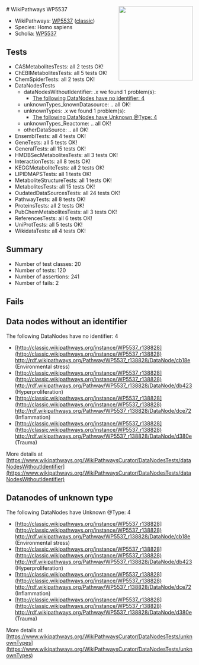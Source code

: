 <img style="float: right; width: 200px" src="https://upload.wikimedia.org/wikipedia/commons/thumb/8/83/Wplogo_with_text_500.png/640px-Wplogo_with_text_500.png" />
# WikiPathways WP5537

* WikiPathways: [WP5537](https://wikipathways.org/pathways/WP5537) ([classic](https://classic.wikipathways.org/instance/WP5537))
* Species: Homo sapiens
* Scholia: [WP5537](https://scholia.toolforge.org/wikipathways/WP5537)
## Tests
* CASMetabolitesTests: all 2 tests OK!
* ChEBIMetabolitesTests: all 5 tests OK!
* ChemSpiderTests: all 2 tests OK!
* DataNodesTests
    * dataNodesWithoutIdentifier: .x we found 1 problem(s):
        * [The following DataNodes have no identifier: 4](#d2d32fa3)
    * unknownTypes_knownDatasource: .. all OK!
    * unknownTypes: .x we found 1 problem(s):
        * [The following DataNodes have Unknown @Type: 4](#839973e2)
    * unknownTypes_Reactome: .. all OK!
    * otherDataSource: .. all OK!
* EnsemblTests: all 4 tests OK!
* GeneTests: all 5 tests OK!
* GeneralTests: all 15 tests OK!
* HMDBSecMetabolitesTests: all 3 tests OK!
* InteractionTests: all 8 tests OK!
* KEGGMetaboliteTests: all 2 tests OK!
* LIPIDMAPSTests: all 1 tests OK!
* MetaboliteStructureTests: all 1 tests OK!
* MetabolitesTests: all 15 tests OK!
* OudatedDataSourcesTests: all 24 tests OK!
* PathwayTests: all 8 tests OK!
* ProteinsTests: all 2 tests OK!
* PubChemMetabolitesTests: all 3 tests OK!
* ReferencesTests: all 6 tests OK!
* UniProtTests: all 5 tests OK!
* WikidataTests: all 4 tests OK!


## Summary

* Number of test classes: 20
* Number of tests: 120
* Number of assertions: 241
* Number of fails: 2

## Fails

<a name="d2d32fa3" />

## Data nodes without an identifier

The following DataNodes have no identifier: 4

* [http://classic.wikipathways.org/instance/WP5537_r138828](http://classic.wikipathways.org/instance/WP5537_r138828) http://rdf.wikipathways.org/Pathway/WP5537_r138828/DataNode/cb18e (Environmental stress)
* [http://classic.wikipathways.org/instance/WP5537_r138828](http://classic.wikipathways.org/instance/WP5537_r138828) http://rdf.wikipathways.org/Pathway/WP5537_r138828/DataNode/db423 (Hyperproliferation)
* [http://classic.wikipathways.org/instance/WP5537_r138828](http://classic.wikipathways.org/instance/WP5537_r138828) http://rdf.wikipathways.org/Pathway/WP5537_r138828/DataNode/dce72 (Inflammation)
* [http://classic.wikipathways.org/instance/WP5537_r138828](http://classic.wikipathways.org/instance/WP5537_r138828) http://rdf.wikipathways.org/Pathway/WP5537_r138828/DataNode/d380e (Trauma)


More details at [https://www.wikipathways.org/WikiPathwaysCurator/DataNodesTests/dataNodesWithoutIdentifier](https://www.wikipathways.org/WikiPathwaysCurator/DataNodesTests/dataNodesWithoutIdentifier)

<a name="839973e2" />

## Datanodes of unknown type

The following DataNodes have Unknown @Type: 4

* [http://classic.wikipathways.org/instance/WP5537_r138828](http://classic.wikipathways.org/instance/WP5537_r138828) http://rdf.wikipathways.org/Pathway/WP5537_r138828/DataNode/cb18e (Environmental stress)
* [http://classic.wikipathways.org/instance/WP5537_r138828](http://classic.wikipathways.org/instance/WP5537_r138828) http://rdf.wikipathways.org/Pathway/WP5537_r138828/DataNode/db423 (Hyperproliferation)
* [http://classic.wikipathways.org/instance/WP5537_r138828](http://classic.wikipathways.org/instance/WP5537_r138828) http://rdf.wikipathways.org/Pathway/WP5537_r138828/DataNode/dce72 (Inflammation)
* [http://classic.wikipathways.org/instance/WP5537_r138828](http://classic.wikipathways.org/instance/WP5537_r138828) http://rdf.wikipathways.org/Pathway/WP5537_r138828/DataNode/d380e (Trauma)


More details at [https://www.wikipathways.org/WikiPathwaysCurator/DataNodesTests/unknownTypes](https://www.wikipathways.org/WikiPathwaysCurator/DataNodesTests/unknownTypes)

